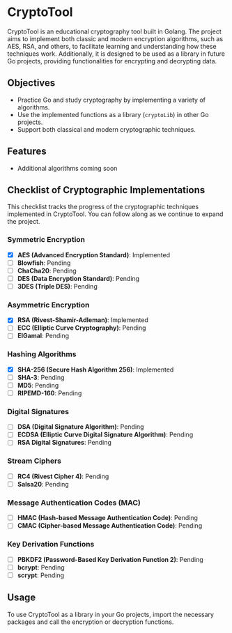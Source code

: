 # CryptoTool

CryptoTool is an educational cryptography tool built in Golang. The project aims to implement both classic and modern encryption algorithms, such as AES, RSA, and others, to facilitate learning and understanding how these techniques work. Additionally, it is designed to be used as a library in future Go projects, providing functionalities for encrypting and decrypting data.

## Objectives

- Practice Go and study cryptography by implementing a variety of algorithms.
- Use the implemented functions as a library (`cryptoLib`) in other Go projects.
- Support both classical and modern cryptographic techniques.

## Features

- Additional algorithms coming soon

## Checklist of Cryptographic Implementations

This checklist tracks the progress of the cryptographic techniques implemented in CryptoTool. You can follow along as we continue to expand the project.

### Symmetric Encryption

- [x] **AES (Advanced Encryption Standard)**: Implemented
- [ ] **Blowfish**: Pending
- [ ] **ChaCha20**: Pending
- [ ] **DES (Data Encryption Standard)**: Pending
- [ ] **3DES (Triple DES)**: Pending

### Asymmetric Encryption

- [X] **RSA (Rivest-Shamir-Adleman)**: Implemented
- [ ] **ECC (Elliptic Curve Cryptography)**: Pending
- [ ] **ElGamal**: Pending

### Hashing Algorithms

- [X] **SHA-256 (Secure Hash Algorithm 256)**: Implemented
- [ ] **SHA-3**: Pending
- [ ] **MD5**: Pending
- [ ] **RIPEMD-160**: Pending

### Digital Signatures

- [ ] **DSA (Digital Signature Algorithm)**: Pending
- [ ] **ECDSA (Elliptic Curve Digital Signature Algorithm)**: Pending
- [ ] **RSA Digital Signatures**: Pending

### Stream Ciphers

- [ ] **RC4 (Rivest Cipher 4)**: Pending
- [ ] **Salsa20**: Pending

### Message Authentication Codes (MAC)

- [ ] **HMAC (Hash-based Message Authentication Code)**: Pending
- [ ] **CMAC (Cipher-based Message Authentication Code)**: Pending

### Key Derivation Functions

- [ ] **PBKDF2 (Password-Based Key Derivation Function 2)**: Pending
- [ ] **bcrypt**: Pending
- [ ] **scrypt**: Pending

## Usage

To use CryptoTool as a library in your Go projects, import the necessary packages and call the encryption or decryption functions.
